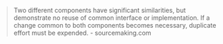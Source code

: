 > Two different components have significant similarities, but demonstrate no reuse of common interface or implementation. If a change common to both components becomes necessary, duplicate effort must be expended. - sourcemaking.com
